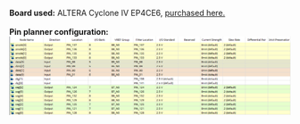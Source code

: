 **Board used:** ALTERA Cyclone IV EP4CE6, [purchased here.](https://www.banggood.com/ALTERA-Cyclone-IV-EP4CE6-FPGA-Development-Board-Kit-Altera-EP4CE-NIOSII-FPGA-Board-and-USB-Downloader-Infrared-Controller-p-1622523.html?rmmds=search&cur_warehouse=CN)\
\
**Pin planner configuration:**\
![pin map](https://github.com/amartora/CPE-487/blob/master/leddec/pin%20map%20lab%201.PNG)
